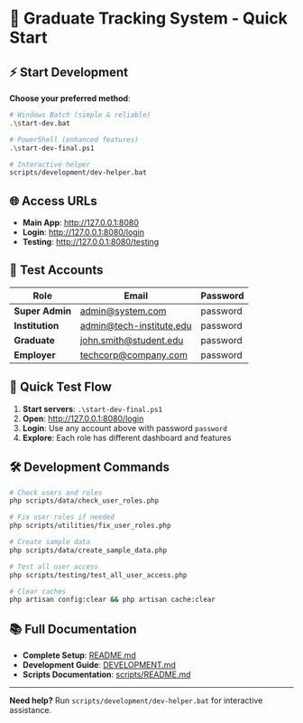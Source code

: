 # 🚀 Graduate Tracking System - Quick Start

## ⚡ Start Development

**Choose your preferred method**:

```bash
# Windows Batch (simple & reliable)
.\start-dev.bat

# PowerShell (enhanced features)
.\start-dev-final.ps1

# Interactive helper
scripts/development/dev-helper.bat
```

## 🌐 Access URLs

- **Main App**: http://127.0.0.1:8080
- **Login**: http://127.0.0.1:8080/login
- **Testing**: http://127.0.0.1:8080/testing

## 🔑 Test Accounts

| Role | Email | Password |
|------|-------|----------|
| **Super Admin** | admin@system.com | password |
| **Institution** | admin@tech-institute.edu | password |
| **Graduate** | john.smith@student.edu | password |
| **Employer** | techcorp@company.com | password |

## 🎯 Quick Test Flow

1. **Start servers**: `.\start-dev-final.ps1`
2. **Open**: http://127.0.0.1:8080/login
3. **Login**: Use any account above with password `password`
4. **Explore**: Each role has different dashboard and features

## 🛠️ Development Commands

```bash
# Check users and roles
php scripts/data/check_user_roles.php

# Fix user roles if needed
php scripts/utilities/fix_user_roles.php

# Create sample data
php scripts/data/create_sample_data.php

# Test all user access
php scripts/testing/test_all_user_access.php

# Clear caches
php artisan config:clear && php artisan cache:clear
```

## 📚 Full Documentation

- **Complete Setup**: [README.md](README.md)
- **Development Guide**: [DEVELOPMENT.md](DEVELOPMENT.md)
- **Scripts Documentation**: [scripts/README.md](scripts/README.md)

---

**Need help?** Run `scripts/development/dev-helper.bat` for interactive assistance.